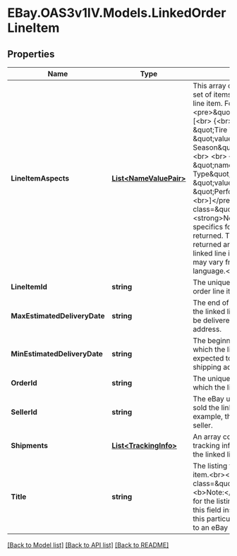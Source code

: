 # EBay.OAS3v1IV.Models.LinkedOrderLineItem
## Properties

Name | Type | Description | Notes
------------ | ------------- | ------------- | -------------
**LineItemAspects** | [**List&lt;NameValuePair&gt;**](NameValuePair.md) | This array contains the complete set of items aspects for the linked line item. For example:&lt;br&gt;&lt;pre&gt;\&quot;lineItemAspects\&quot;: [&lt;br&gt;    {&lt;br&gt;        \&quot;name\&quot;: \&quot;Tire Type\&quot;,&lt;br&gt;        \&quot;value\&quot;: \&quot;All Season\&quot;&lt;br&gt;    },&lt;br&gt;&lt;br&gt;    ...&lt;br&gt; &lt;br&gt;    {&lt;br&gt;        \&quot;name\&quot;: \&quot;Car Type\&quot;,&lt;br&gt;        \&quot;value\&quot;: \&quot;Performance\&quot;&lt;br&gt;    }&lt;br&gt;]&lt;/pre&gt;&lt;span class&#x3D;\&quot;tablenote\&quot;&gt;&lt;strong&gt;Note:&lt;/strong&gt; All item specifics for the listing are returned. The name/value pairs returned are in the language of the linked line item&#x27;s listing site, which may vary from the seller&#x27;s language.&lt;/span&gt; | [optional] 
**LineItemId** | **string** | The unique identifier of the linked order line item. | [optional] 
**MaxEstimatedDeliveryDate** | **string** | The end of the date range in which the linked line item is expected to be delivered to the shipping address. | [optional] 
**MinEstimatedDeliveryDate** | **string** | The beginning of the date range in which the linked line item is expected to be delivered to the shipping address. | [optional] 
**OrderId** | **string** | The unique identifier of the order to which the linked line item belongs. | [optional] 
**SellerId** | **string** | The eBay user ID of the seller who sold the linked line item. For example, the user ID of the tire seller. | [optional] 
**Shipments** | [**List&lt;TrackingInfo&gt;**](TrackingInfo.md) | An array containing any shipment tracking information available for the linked line item. | [optional] 
**Title** | **string** | The listing title of the linked line item.&lt;br&gt;&lt;br&gt;&lt;span class&#x3D;\&quot;tablenote\&quot;&gt;&lt;b&gt;Note:&lt;/b&gt; The Item ID value for the listing will be returned in this field instead of the actual title if this particular listing is on-hold due to an eBay policy violation.&lt;/span&gt; | [optional] 

[[Back to Model list]](../README.md#documentation-for-models) [[Back to API list]](../README.md#documentation-for-api-endpoints) [[Back to README]](../README.md)

